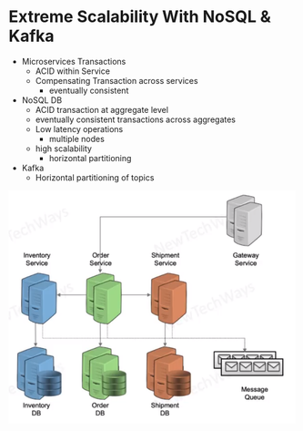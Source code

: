 # Extreme Scalability With NoSQL & Kafka

- Microservices Transactions
  - ACID within Service
  - Compensating Transaction across services
    - eventually consistent
- NoSQL DB
  - ACID transaction at aggregate level
  - eventually consistent transactions across aggregates
  - Low latency operations
    - multiple nodes
  - high scalability
    - horizontal partitioning
- Kafka
  - Horizontal partitioning of topics

![Alt text](image-41.png)